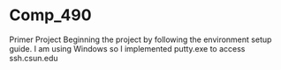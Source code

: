 # Comp_490
Primer Project
Beginning the project by following the environment setup guide.
I am using Windows so I implemented putty.exe to access ssh.csun.edu
